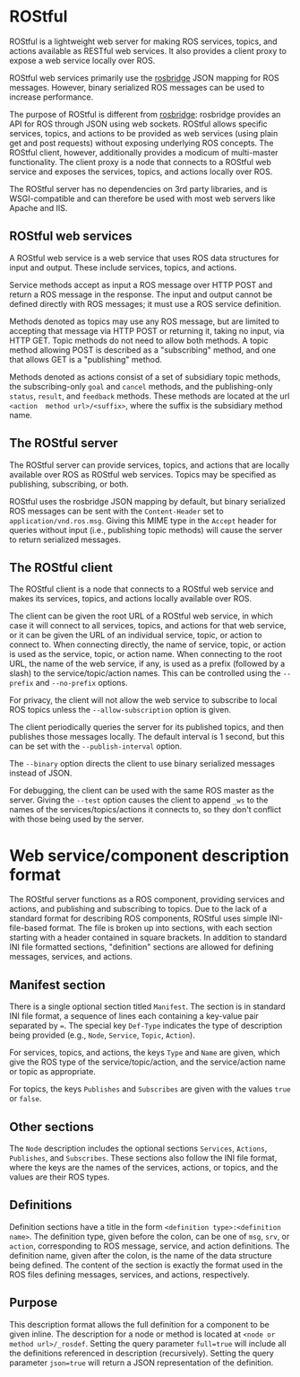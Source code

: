 ROStful
=======

ROStful is a lightweight web server for making ROS services, topics, and actions available as RESTful web services. It also provides a client proxy to expose a web service locally over ROS.

ROStful web services primarily use the [rosbridge](http://wiki.ros.org/rosbridge_suite) JSON mapping for ROS messages. However, binary serialized ROS messages can be used to increase performance.

The purpose of ROStful is different from [rosbridge](http://wiki.ros.org/rosbridge_suite): rosbridge provides an API for ROS through JSON using web sockets. ROStful allows specific services, topics, and actions to be provided as web services (using plain get and post requests) without exposing underlying ROS concepts.
The ROStful client, however, additionally provides a modicum of multi-master functionality. The client proxy is a node that connects to a ROStful web service and exposes the services, topics, and actions locally over ROS.

The ROStful server has no dependencies on 3rd party libraries, and is WSGI-compatible and can therefore be used with most web servers like Apache and IIS.

ROStful web services
--------------------

A ROStful web service is a web service that uses ROS data structures for input and output. These include services, topics, and actions.

Service methods accept as input a ROS message over HTTP POST and return a ROS message in the response. The input and output cannot be defined directly with ROS messages; it must use a ROS service definition.

Methods denoted as topics may use any ROS message, but are limited to accepting that message via HTTP POST or returning it, taking no input, via HTTP GET. Topic methods do not need to allow both methods. A topic method allowing POST is described as a "subscribing" method, and one that allows GET is a "publishing" method.

Methods denoted as actions consist of a set of subsidiary topic methods, the subscribing-only `goal` and `cancel` methods, and the publishing-only `status`, `result`, and `feedback` methods. These methods are located at the url `<action  method url>/<suffix>`, where the suffix is the subsidiary method name.

The ROStful server
------------------
The ROStful server can provide services, topics, and actions that are locally available over ROS as ROStful web services. Topics may be specified as publishing, subscribing, or both.

ROStful uses the rosbridge JSON mapping by default, but binary serialized ROS messages can be sent with the `Content-Header` set to `application/vnd.ros.msg`. Giving this MIME type in the `Accept` header for queries without input (i.e., publishing topic methods) will cause the server to return serialized messages.

The ROStful client
------------------
The ROStful client is a node that connects to a ROStful web service and makes its services, topics, and actions locally available over ROS.

The client can be given the root URL of a ROStful web service, in which case it will connect to all services, topics, and actions for that web service, or it can be given the URL of an individual service, topic, or action to connect to.
When connecting directly, the name of service, topic, or action is used as the service, topic, or action name. When connecting to the root URL, the name of the web service, if any, is used as a prefix (followed by a slash) to the service/topic/action names. This can be controlled using the `--prefix` and `--no-prefix` options.

For privacy, the client will not allow the web service to subscribe to local ROS topics unless the `--allow-subscription` option is given.

The client periodically queries the server for its published topics, and then publishes those messages locally. The default interval is 1 second, but this can be set with the `--publish-interval` option.

The `--binary` option directs the client to use binary serialized messages instead of JSON.

For debugging, the client can be used with the same ROS master as the server. Giving the `--test` option causes the client to append `_ws` to the names of the services/topics/actions it connects to, so they don't conflict with those being used by the server.

Web service/component description format
========================================
The ROStful server functions as a ROS component, providing services and actions, and publishing and subscribing to topics. Due to the lack of a standard format for describing ROS components, ROStful uses simple INI-file-based format. The file is broken up into sections, with each section starting with a header contained in square brackets. In addition to standard INI file formatted sections, "definition" sections are allowed for defining messages, services, and actions.

Manifest section
----------------
There is a single optional section titled `Manifest`. The section is in standard INI file format, a sequence of lines each containing a key-value pair separated by `=`. The special key `Def-Type` indicates the type of description being provided (e.g., `Node`, `Service`, `Topic`, `Action`).

For services, topics, and actions, the keys `Type` and `Name` are given, which give the ROS type of the service/topic/action, and the service/action name or topic as appropriate.

For topics, the keys `Publishes` and `Subscribes` are given with the values `true` or `false`.

Other sections
--------------
The `Node` description includes the optional sections `Services`, `Actions`, `Publishes`, and `Subscribes`. These sections also follow the INI file format, where the keys are the names of the services, actions, or topics, and the values are their ROS types.

Definitions
-----------
Definition sections have a title in the form `<definition type>:<definition name>`. The definition type, given before the colon, can be one of `msg`, `srv`, or `action`, corresponding to ROS message, service, and action definitions. The definition name, given after the colon, is the name of the data structure being defined. The content of the section is exactly the format used in the ROS files defining messages, services, and actions, respectively.

Purpose
-------
This description format allows the full definition for a component to be given inline. The description for a node or method is located at `<node or method url>/_rosdef`. Setting the query parameter `full=true` will include all the definitions referenced in description (recursively). Setting the query parameter `json=true` will return a JSON representation of the definition.
